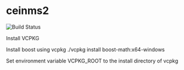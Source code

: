 # ceinms2
![Build Status](https://travis-ci.org/RealTimeBiomechanics/ceinms2.svg?branch=master)

Install VCPKG

Install boost using vcpkg
./vcpkg install boost-math:x64-windows

Set environment variable VCPKG_ROOT to the install directory of vcpkg
